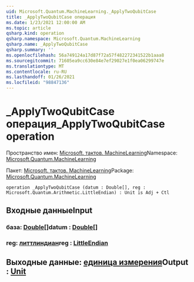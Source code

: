 ```yaml
---
uid: Microsoft.Quantum.MachineLearning._ApplyTwoQubitCase
title: _ApplyTwoQubitCase операция
ms.date: 1/23/2021 12:00:00 AM
ms.topic: article
qsharp.kind: operation
qsharp.namespace: Microsoft.Quantum.MachineLearning
qsharp.name: _ApplyTwoQubitCase
qsharp.summary: ''
ms.openlocfilehash: 56a749124a17d87f72a57f482272341522b1aaa8
ms.sourcegitcommit: 71605ea9cc630e84e7ef29027e1f0ea06299747e
ms.translationtype: MT
ms.contentlocale: ru-RU
ms.lasthandoff: 01/26/2021
ms.locfileid: "98847136"
---
```

# <a name="_applytwoqubitcase-operation"></a><span data-ttu-id="4d390-102">_ApplyTwoQubitCase операция</span><span class="sxs-lookup"><span data-stu-id="4d390-102">_ApplyTwoQubitCase operation</span></span>

<span data-ttu-id="4d390-103">Пространство имен: [Microsoft. тактов. MachineLearning](xref:Microsoft.Quantum.MachineLearning)</span><span class="sxs-lookup"><span data-stu-id="4d390-103">Namespace: [Microsoft.Quantum.MachineLearning](xref:Microsoft.Quantum.MachineLearning)</span></span>

<span data-ttu-id="4d390-104">Пакет: [Microsoft. тактов. MachineLearning](https://nuget.org/packages/Microsoft.Quantum.MachineLearning)</span><span class="sxs-lookup"><span data-stu-id="4d390-104">Package: [Microsoft.Quantum.MachineLearning](https://nuget.org/packages/Microsoft.Quantum.MachineLearning)</span></span>




```qsharp
operation _ApplyTwoQubitCase (datum : Double[], reg : Microsoft.Quantum.Arithmetic.LittleEndian) : Unit is Adj + Ctl
```


## <a name="input"></a><span data-ttu-id="4d390-105">Входные данные</span><span class="sxs-lookup"><span data-stu-id="4d390-105">Input</span></span>

### <a name="datum--double"></a><span data-ttu-id="4d390-106">база: [Double](xref:microsoft.quantum.lang-ref.double)[]</span><span class="sxs-lookup"><span data-stu-id="4d390-106">datum : [Double](xref:microsoft.quantum.lang-ref.double)[]</span></span>




### <a name="reg--littleendian"></a><span data-ttu-id="4d390-107">reg: [литтлиндиан](xref:Microsoft.Quantum.Arithmetic.LittleEndian)</span><span class="sxs-lookup"><span data-stu-id="4d390-107">reg : [LittleEndian](xref:Microsoft.Quantum.Arithmetic.LittleEndian)</span></span>





## <a name="output--unit"></a><span data-ttu-id="4d390-108">Выходные данные: [единица измерения](xref:microsoft.quantum.lang-ref.unit)</span><span class="sxs-lookup"><span data-stu-id="4d390-108">Output : [Unit](xref:microsoft.quantum.lang-ref.unit)</span></span>

